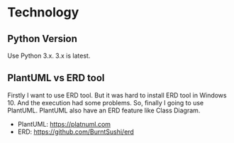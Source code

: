 # Technology

## Python Version

Use Python 3.x.
3.x is latest.

## PlantUML vs ERD tool

Firstly I want to use ERD tool.
But it was hard to install ERD tool in Windows 10.
And the execution had some problems.
So, finally I going to use PlantUML.
PlantUML also have an ERD feature like Class Diagram.

* PlantUML: <https://platnuml.com>
* ERD: <https://github.com/BurntSushi/erd>